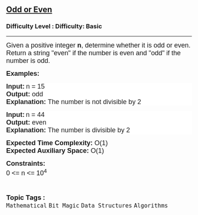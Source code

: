 <h2><a href="https://www.geeksforgeeks.org/problems/odd-or-even3618/1?page=2&difficulty=School&sortBy=submissions">Odd or Even</a></h2><h3>Difficulty Level : Difficulty: Basic</h3><hr><div class="problems_problem_content__Xm_eO"><p style="font-family: Nunito, Bangla618, sans-serif;"><span style="font-size: 18px; font-family: Nunito, Bangla618, sans-serif;">Given a positive integer <strong style="font-family: &quot;Source Sans 3&quot;, Bangla618, sans-serif;">n</strong>, determine whether it is odd or even. Return a string</span><span style="font-size: 18px; font-family: Nunito, Bangla618, sans-serif;"> "even" if the number is even and "odd" if the number is odd.</span></p>
<p style="font-family: Nunito, Bangla618, sans-serif;"><strong style="font-family: &quot;Source Sans 3&quot;, Bangla618, sans-serif;"><span style="font-size: 18px; font-family: Nunito, Bangla618, sans-serif;">Examples:</span></strong></p>
<pre style="text-wrap: wrap; color: rgb(34, 34, 34); background-color: rgb(255, 255, 255); font-family: Nunito, Bangla618, sans-serif;"><strong style="font-family: &quot;Source Sans 3&quot;, Bangla618, sans-serif;"><span style="font-size: 18px; font-family: Nunito, Bangla618, sans-serif;">Input:</span></strong> <span style="font-size: 18px; font-family: Nunito, Bangla618, sans-serif;">n = 15</span>
<strong style="font-family: &quot;Source Sans 3&quot;, Bangla618, sans-serif;"><span style="font-size: 18px; font-family: Nunito, Bangla618, sans-serif;">Output: </span></strong><span style="font-size: 18px; font-family: Nunito, Bangla618, sans-serif;">odd</span>
<strong style="font-family: &quot;Source Sans 3&quot;, Bangla618, sans-serif;"><span style="font-size: 18px; font-family: Nunito, Bangla618, sans-serif;">Explanation: </span></strong><span style="font-size: 18px; font-family: Nunito, Bangla618, sans-serif;">The number is not divisible by 2</span></pre>
<pre style="text-wrap: wrap; color: rgb(34, 34, 34); background-color: rgb(255, 255, 255); font-family: Nunito, Bangla618, sans-serif;"><strong style="font-family: &quot;Source Sans 3&quot;, Bangla618, sans-serif; font-size: small;"><span style="font-size: 18px; font-family: Nunito, Bangla618, sans-serif;">Input:</span></strong><span style="font-family: Nunito, Bangla618, sans-serif; font-size: small;"> </span><span style="font-family: Nunito, Bangla618, sans-serif; font-size: 18px;">n = 44<br style="font-family: Nunito, Bangla618, sans-serif;"></span><strong style="font-family: &quot;Source Sans 3&quot;, Bangla618, sans-serif; font-size: small;"><span style="font-size: 18px; font-family: Nunito, Bangla618, sans-serif;">Output: </span></strong><span style="font-family: Nunito, Bangla618, sans-serif; font-size: 18px;">even<br style="font-family: Nunito, Bangla618, sans-serif;"></span><strong style="font-family: &quot;Source Sans 3&quot;, Bangla618, sans-serif; font-size: small;"><span style="font-size: 18px; font-family: Nunito, Bangla618, sans-serif;">Explanation: </span></strong><span style="font-family: Nunito, Bangla618, sans-serif; font-size: 18px;">The number is divisible by 2</span></pre>
<p style="font-family: Nunito, Bangla618, sans-serif;"><span style="font-size: 18px; font-family: Nunito, Bangla618, sans-serif;"><strong style="font-family: &quot;Source Sans 3&quot;, Bangla618, sans-serif;">Expected Time Complexity:</strong> O(1)<br style="font-family: Nunito, Bangla618, sans-serif;"><strong style="font-family: &quot;Source Sans 3&quot;, Bangla618, sans-serif;">Expected Auxiliary Space:</strong> O(1)</span></p>
<p style="font-family: Nunito, Bangla618, sans-serif;"><span style="font-size: 18px; font-family: Nunito, Bangla618, sans-serif;"><strong style="font-family: &quot;Source Sans 3&quot;, Bangla618, sans-serif;">Constraints:</strong><br style="font-family: Nunito, Bangla618, sans-serif;">0 &lt;= n &lt;= 10<sup style="font-family: Nunito, Bangla618, sans-serif;">4</sup></span></p></div><br><p><span style=font-size:18px><strong>Topic Tags : </strong><br><code>Mathematical</code>&nbsp;<code>Bit Magic</code>&nbsp;<code>Data Structures</code>&nbsp;<code>Algorithms</code>&nbsp;
